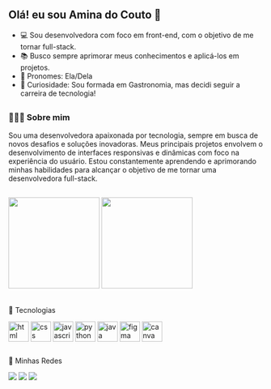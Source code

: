## Olá! eu sou Amina do Couto 👋

- 💻 Sou desenvolvedora com foco em front-end, com o objetivo de me tornar full-stack.
- 📚 Busco sempre aprimorar meus conhecimentos e aplicá-los em projetos.
- 🌸 Pronomes: Ela/Dela
- 🔎 Curiosidade: Sou formada em Gastronomia, mas decidi seguir a carreira de tecnologia!

##

### 🙋🏻‍♀️ Sobre mim
Sou uma desenvolvedora apaixonada por tecnologia, sempre em busca de novos desafios e soluções inovadoras. Meus principais projetos envolvem o desenvolvimento de interfaces responsivas e dinâmicas com foco na experiência do usuário. Estou constantemente aprendendo e aprimorando minhas habilidades para alcançar o objetivo de me tornar uma desenvolvedora full-stack.

##
<div>
  <img height="180em" src="https://github-readme-stats.vercel.app/api?username=aminacouto&show_icons=true&theme=radical"/>
  <img height="180em" src="https://github-readme-stats.vercel.app/api/top-langs/?username=aminacouto&hide_progress=false&theme=radical&layout=compact"/>
</div> <br>

🚀 Tecnologias
<div>
  <img align="center" height="40 width="40" alt="html" src="https://cdn.jsdelivr.net/gh/devicons/devicon@latest/icons/html5/html5-original.svg" />
  <img align="center" height="40 width="40" alt="css" src="https://cdn.jsdelivr.net/gh/devicons/devicon@latest/icons/css3/css3-original.svg" />
  <img align="center" height="40 width="40" alt="javascript" src="https://cdn.jsdelivr.net/gh/devicons/devicon@latest/icons/javascript/javascript-original.svg" />
  <img align="center" height="40 width="40" alt="python" src="https://cdn.jsdelivr.net/gh/devicons/devicon@latest/icons/python/python-original.svg" />
  <img align="center" height="40 width="40" alt="java" src="https://cdn.jsdelivr.net/gh/devicons/devicon@latest/icons/java/java-original.svg" />
  <img align="center" height="40 width="40" alt="figma" src="https://cdn.jsdelivr.net/gh/devicons/devicon@latest/icons/figma/figma-original.svg" />
  <img align="center" height="40 width="40" alt="canva" src="https://cdn.jsdelivr.net/gh/devicons/devicon@latest/icons/canva/canva-original.svg" />
</div>

##
🔗 Minhas Redes
<div>
  <a href="https://www.linkedin.com/in/amina-do-couto-11836521a/" target="_blank"><img src="https://img.shields.io/badge/LinkedIn-0077B5?style=for-the-badge&logo=linkedin&logoColor=white"/></a>
  <a href="https://www.instagram.com/aminadocouto/" target="_blank"><img src="https://img.shields.io/badge/Instagram-E4405F?style=for-the-badge&logo=instagram&logoColor=white"></a>
  <a href="mailto:aminadocouto@outlook.com" target="_blank"><img src="https://img.shields.io/badge/Microsoft_Outlook-0078D4?style=for-the-badge&logo=microsoft-outlook&logoColor=white"></a>
</div>

